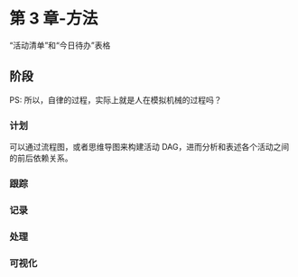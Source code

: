 # 第 3 章-方法


“活动清单”和“今日待办”表格

## 阶段

PS: 所以，自律的过程，实际上就是人在模拟机械的过程吗？

### 计划

可以通过流程图，或者思维导图来构建活动 DAG，进而分析和表述各个活动之间的前后依赖关系。

### 跟踪

### 记录

### 处理

### 可视化
